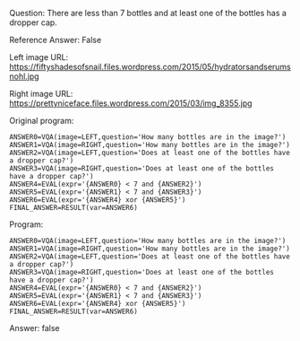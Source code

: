 Question: There are less than 7 bottles and at least one of the bottles has a dropper cap.

Reference Answer: False

Left image URL: https://fiftyshadesofsnail.files.wordpress.com/2015/05/hydratorsandserumsnohl.jpg

Right image URL: https://prettyniceface.files.wordpress.com/2015/03/img_8355.jpg

Original program:

```
ANSWER0=VQA(image=LEFT,question='How many bottles are in the image?')
ANSWER1=VQA(image=RIGHT,question='How many bottles are in the image?')
ANSWER2=VQA(image=LEFT,question='Does at least one of the bottles have a dropper cap?')
ANSWER3=VQA(image=RIGHT,question='Does at least one of the bottles have a dropper cap?')
ANSWER4=EVAL(expr='{ANSWER0} < 7 and {ANSWER2}')
ANSWER5=EVAL(expr='{ANSWER1} < 7 and {ANSWER3}')
ANSWER6=EVAL(expr='{ANSWER4} xor {ANSWER5}')
FINAL_ANSWER=RESULT(var=ANSWER6)
```
Program:

```
ANSWER0=VQA(image=LEFT,question='How many bottles are in the image?')
ANSWER1=VQA(image=RIGHT,question='How many bottles are in the image?')
ANSWER2=VQA(image=LEFT,question='Does at least one of the bottles have a dropper cap?')
ANSWER3=VQA(image=RIGHT,question='Does at least one of the bottles have a dropper cap?')
ANSWER4=EVAL(expr='{ANSWER0} < 7 and {ANSWER2}')
ANSWER5=EVAL(expr='{ANSWER1} < 7 and {ANSWER3}')
ANSWER6=EVAL(expr='{ANSWER4} xor {ANSWER5}')
FINAL_ANSWER=RESULT(var=ANSWER6)
```
Answer: false

